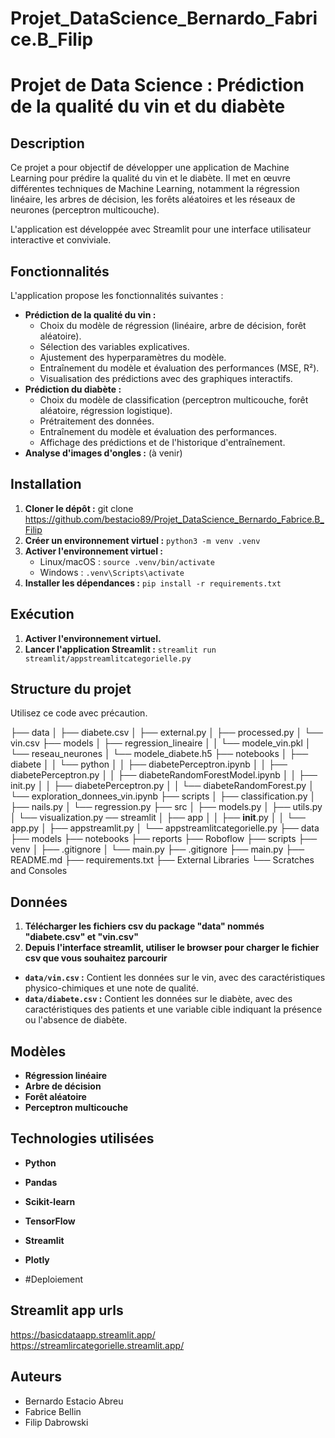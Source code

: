 # Projet_DataScience_Bernardo_Fabrice.B_Filip

# Projet de Data Science : Prédiction de la qualité du vin et du diabète

## Description

Ce projet a pour objectif de développer une application de Machine Learning pour prédire la qualité du vin et le diabète. Il met en œuvre différentes techniques de Machine Learning, notamment la régression linéaire, les arbres de décision, les forêts aléatoires et les réseaux de neurones (perceptron multicouche).

L'application est développée avec Streamlit pour une interface utilisateur interactive et conviviale.

## Fonctionnalités

L'application propose les fonctionnalités suivantes :

* **Prédiction de la qualité du vin :**
    * Choix du modèle de régression (linéaire, arbre de décision, forêt aléatoire).
    * Sélection des variables explicatives.
    * Ajustement des hyperparamètres du modèle.
    * Entraînement du modèle et évaluation des performances (MSE, R²).
    * Visualisation des prédictions avec des graphiques interactifs.
* **Prédiction du diabète :**
    * Choix du modèle de classification (perceptron multicouche, forêt aléatoire, régression logistique).
    * Prétraitement des données.
    * Entraînement du modèle et évaluation des performances.
    * Affichage des prédictions et de l'historique d'entraînement.
* **Analyse d'images d'ongles :** (à venir)

## Installation

1. **Cloner le dépôt :**  git clone https://github.com/bestacio89/Projet_DataScience_Bernardo_Fabrice.B_Filip
2. **Créer un environnement virtuel :** `python3 -m venv .venv`
3. **Activer l'environnement virtuel :** 
    * Linux/macOS : `source .venv/bin/activate`
    * Windows : `.venv\Scripts\activate`
4. **Installer les dépendances :** `pip install -r requirements.txt`

## Exécution

1. **Activer l'environnement virtuel.**
2. **Lancer l'application Streamlit :** `streamlit run streamlit/appstreamlitcategorielle.py`

## Structure du projet

Utilisez ce code avec précaution.

├── data
│   ├── diabete.csv
│   ├── external.py
│   ├── processed.py
│   └── vin.csv
├── models
│   ├── regression_lineaire
│   │   └── modele_vin.pkl
│   └── reseau_neurones
│       └── modele_diabete.h5
├── notebooks
│   ├── diabete
│   │   └── python
│   │       ├── diabetePerceptron.ipynb
│   │       ├── diabetePerceptron.py
│   │       ├── diabeteRandomForestModel.ipynb
│   │       ├── init.py
│   │       ├── diabetePerceptron.py
│   │       └── diabeteRandomForest.py
│   └── exploration_donnees_vin.ipynb
├── scripts
│   ├── classification.py
│   ├── nails.py
│   └── regression.py
├── src
│   ├── models.py
│   ├── utils.py
│   └── visualization.py
── streamlit
│   ├── app
│   │   ├── __init__.py
│   │   └── app.py
│   ├── appstreamlit.py
│   └── appstreamlitcategorielle.py 
├── data
├── models
├── notebooks
├── reports
├── Roboflow
├── scripts
├── venv
│   ├── .gitignore
│   └── main.py
├── .gitignore
├── main.py
├── README.md
├── requirements.txt
├── External Libraries
└── Scratches and Consoles


## Données

1. **Télécharger les fichiers csv du package "data" nommés "diabete.csv" et "vin.csv"**
2. **Depuis l'interface streamlit, utiliser le browser pour charger le fichier csv que vous souhaitez parcourir**

* **`data/vin.csv` :**  Contient les données sur le vin, avec des caractéristiques physico-chimiques et une note de qualité.
* **`data/diabete.csv` :**  Contient les données sur le diabète, avec des caractéristiques des patients et une variable cible indiquant la présence ou l'absence de diabète.

## Modèles

* **Régression linéaire**
* **Arbre de décision**
* **Forêt aléatoire**
* **Perceptron multicouche**

## Technologies utilisées

* **Python**
* **Pandas**
* **Scikit-learn**
* **TensorFlow**
* **Streamlit**
* **Plotly**

* #Deploiement
## Streamlit app urls 

https://basicdataapp.streamlit.app/
https://streamlircategorielle.streamlit.app/

## Auteurs

* Bernardo Estacio Abreu
* Fabrice Bellin
* Filip Dabrowski

